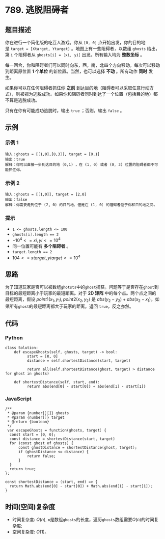 # 789. 逃脱阻碍者

## 题目描述
你在进行一个简化版的吃豆人游戏。你从 `[0, 0]` 点开始出发，你的目的地是 `target = [Xtarget, Ytarget]` 。地图上有一些阻碍者，以数组 `ghosts` 给出，第 `i` 个阻碍者从 `ghosts[i] = [xi, yi]` 出发。所有输入均为 **整数坐标** 。

每一回合，你和阻碍者们可以同时向东，西，南，北四个方向移动，每次可以移动到距离原位置 **1 个单位** 的新位置。当然，也可以选择 **不动** 。所有动作 **同时** 发生。

如果你可以在任何阻碍者抓住你 **之前** 到达目的地（阻碍者可以采取任意行动方式），则被视为逃脱成功。如果你和阻碍者同时到达了一个位置（包括目的地）都不算是逃脱成功。

只有在你有可能成功逃脱时，输出 `true` ；否则，输出 `false` 。

## 示例
### 示例 1
```
输入：ghosts = [[1,0],[0,3]], target = [0,1]
输出：true
解释：你可以直接一步到达目的地 (0,1) ，在 (1, 0) 或者 (0, 3) 位置的阻碍者都不可能抓住你。 
```

### 示例 2
```
输入：ghosts = [[1,0]], target = [2,0]
输出：false
解释：你需要走到位于 (2, 0) 的目的地，但是在 (1, 0) 的阻碍者位于你和目的地之间。 
```

### 提示
- `1 <= ghosts.length <= 100`
- `ghosts[i].length == 2`
- $-10^4 <= xi, yi <= 10^4$
- 同一位置可能有 **多个阻碍者** 。
- `target.length == 2`
- $104 <= xtarget, ytarget <= 10^4$

## 思路
为了知道玩家是否可以被数组`ghotsts`中的`ghost`捕获。问题等于是否存在`ghost`到目标的最短距离小于玩家的最短距离。对于 **2D 矩阵** 中的每个点。两个点之间的最短距离，假设 $point1(x_1, y_1), point2(x_2, y_2)$ 是 $abs(y_2-y_2) + abs(x_2-x_1)$。如果所有`ghost`的最短距离都大于玩家的距离。返回 `true`，反之亦然。

## 代码
### Python
```
class Solution:
    def escapeGhosts(self, ghosts, target) -> bool:
          start = [0, 0]
          distance = self.shortestDistance(start, target)

          return all(self.shortestDistance(ghost, target) > distance for ghost in ghosts)
    
    def shortestDistance(self, start, end):
          return abs(end[0] - start[0]) + abs(end[1] - start[1])
```

### JavaScript
```
/**
 * @param {number[][]} ghosts
 * @param {number[]} target
 * @return {boolean}
 */
 var escapeGhosts = function(ghosts, target) {
  const start = [0, 0];
  const distance = shortestDistance(start, target)
  for (const ghost of ghosts) {
      const ghostDistance = shortestDistance(ghost, target);
      if (ghostDistance <= distance) {
          return false;
      }
  }
  return true;
};

const shortestDistance = (start, end) => {
  return Math.abs(end[0] - start[0]) + Math.abs(end[1] - start[1]);
}
```

## 时间(空间)复杂度
- 时间复杂度: $O(n)$, `n`是数组`ghosts`的长度，遍历`ghosts`数组需要$O(n)$的时间复杂度;
- 空间复杂度: $O(1)$。